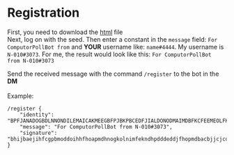 # Registration

First, you need to download the [html](https://discord.com/channels/768887649540243497/938806734212984853/943073346088734731) file\
Next, log on with the seed. Then enter a constant in the `message` field: `For ComputorPollBot from` and **YOUR** username like: `name#4444`. My username is `N-010#3073`. For me, the result would look like this: `For ComputorPollBot from N-010#3073`

Send the received message with the command `/register` to the bot in the **DM**\
\
Example:

```
/register {
    "identity": "BPFJANADOGBDLNNONDILEMAICAKMEEGBFPJBKPBCEDFJIALDONODMAIMDBFKCFEEMEOLFK",
    "message": "For ComputorPollBot from N-010#3073",
    "signature": "bhijbaejihfcgpbmoddoihhfhoapmdhnogkolnimfekndhpdddeddjfhopmdbacbjjcjcddmklmdkfeplkbdaiogdboobiiodmhndphmojnaeedcoaijnfpddebdaadg"
}
```
